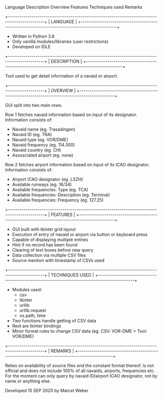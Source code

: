 Language
Description
Overview
Features
Techniques used
Remarks

+------------------------------------------------------------------------------------------------+
| LANGUAGE                                                                                       |
+------------------------------------------------------------------------------------------------+

- Written in Python 3.8
- Only vanilla modules/libraries (user restrictions)
- Developed on IDLE

+------------------------------------------------------------------------------------------------+
| DESCRIPTION                                                                                    |
+------------------------------------------------------------------------------------------------+

Tool used to get detail information of a navaid or airport. 

+------------------------------------------------------------------------------------------------+
| OVERVIEW                                                                                       |
+------------------------------------------------------------------------------------------------+

GUI split into two main rows.

Row 1 fetches navaid information based on input of its designator. Information consists of:
- Navaid name          (eg. Trasadingen)
- Navaid ID            (eg. TRA)
- Navaid type          (eg. VOR/DME)
- Navaid frequency     (eg. 114.300)
- Navaid country       (eg. CH)
- Assosciated airport  (eg. none)

Row 2 fetches airport information based on input of its ICAO designator. Information consists of:
- Airport ICAO designator			  (eg. LSZH)
- Available runways                   (eg. 16/34)
- Available frequencies: Type         (eg. TCA)
- Available frequencies: Description  (eg. Terminal)
- Available frequencies: Frequency    (eg. 127.25)

+------------------------------------------------------------------------------------------------+
| FEATURES                                                                                       |
+------------------------------------------------------------------------------------------------+

- GUI built with tkinter grid layout
- Execution of entry of navaid or airport via button or keyboard press
- Capable of displaying multiple entries
- Hint if no record has been found
- Clearing of text boxes before new query
- Data collection via multiple CSV files
- Source mention with timestamp of CSVs used

+------------------------------------------------------------------------------------------------+
| TECHNIQUES USED                                                                                |
+------------------------------------------------------------------------------------------------+

- Modules used:
  - csv
  - tkinter
  - urllib
  - urllib.request
  - os.path, time
- Two functions handle getting of CSV data
- Rest are tkinter bindings
- Minor format rules to change CSV data (eg. CSV: VOR-DME > Tool: VOR/DME)

+------------------------------------------------------------------------------------------------+
| REMARKS                                                                                        |
+------------------------------------------------------------------------------------------------+

Relies on availability of source files and the constant format thereof. 
Is not official and does not include 100% of all navaids, airports, frequencies etc. 
For the moment can only query by navaid ID/airport ICAO designator, not by name or anything else.

Developed 15 SEP 2020 by Marcel Weber
